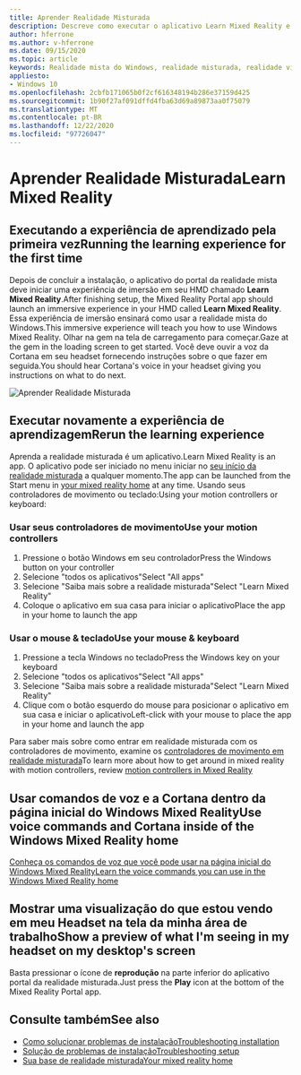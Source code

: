 ```yaml
---
title: Aprender Realidade Misturada
description: Descreve como executar o aplicativo Learn Mixed Reality e como navegar na realidade mista do Windows.
author: hferrone
ms.author: v-hferrone
ms.date: 09/15/2020
ms.topic: article
keywords: Realidade mista do Windows, realidade misturada, realidade virtual, VR, Sr, tutorial, introdução
appliesto:
- Windows 10
ms.openlocfilehash: 2cbfb171065b0f2cf616348194b286e37159d425
ms.sourcegitcommit: 1b90f27af091dffd4fba63d69a89873aa0f75079
ms.translationtype: MT
ms.contentlocale: pt-BR
ms.lasthandoff: 12/22/2020
ms.locfileid: "97726047"
---
```

# <a name="learn-mixed-reality"></a><span data-ttu-id="ed4ff-104">Aprender Realidade Misturada</span><span class="sxs-lookup"><span data-stu-id="ed4ff-104">Learn Mixed Reality</span></span>

## <a name="running-the-learning-experience-for-the-first-time"></a><span data-ttu-id="ed4ff-105">Executando a experiência de aprendizado pela primeira vez</span><span class="sxs-lookup"><span data-stu-id="ed4ff-105">Running the learning experience for the first time</span></span>

<span data-ttu-id="ed4ff-106">Depois de concluir a instalação, o aplicativo do portal da realidade mista deve iniciar uma experiência de imersão em seu HMD chamado **Learn Mixed Reality**.</span><span class="sxs-lookup"><span data-stu-id="ed4ff-106">After finishing setup, the Mixed Reality Portal app should launch an immersive experience in your HMD called **Learn Mixed Reality**.</span></span> <span data-ttu-id="ed4ff-107">Essa experiência de imersão ensinará como usar a realidade mista do Windows.</span><span class="sxs-lookup"><span data-stu-id="ed4ff-107">This immersive experience will teach you how to use Windows Mixed Reality.</span></span> <span data-ttu-id="ed4ff-108">Olhar na gem na tela de carregamento para começar.</span><span class="sxs-lookup"><span data-stu-id="ed4ff-108">Gaze at the gem in the loading screen to get started.</span></span> <span data-ttu-id="ed4ff-109">Você deve ouvir a voz da Cortana em seu headset fornecendo instruções sobre o que fazer em seguida.</span><span class="sxs-lookup"><span data-stu-id="ed4ff-109">You should hear Cortana's voice in your headset giving you instructions on what to do next.</span></span>

![Aprender Realidade Misturada](images/file-learnmixedrealitystart.png)

## <a name="rerun-the-learning-experience"></a><span data-ttu-id="ed4ff-111">Executar novamente a experiência de aprendizagem</span><span class="sxs-lookup"><span data-stu-id="ed4ff-111">Rerun the learning experience</span></span>

<span data-ttu-id="ed4ff-112">Aprenda a realidade misturada é um aplicativo.</span><span class="sxs-lookup"><span data-stu-id="ed4ff-112">Learn Mixed Reality is an app.</span></span> <span data-ttu-id="ed4ff-113">O aplicativo pode ser iniciado no menu iniciar no [seu início da realidade misturada](your-mixed-reality-home.md) a qualquer momento.</span><span class="sxs-lookup"><span data-stu-id="ed4ff-113">The app can be launched from the Start menu in [your mixed reality home](your-mixed-reality-home.md) at any time.</span></span> <span data-ttu-id="ed4ff-114">Usando seus controladores de movimento ou teclado:</span><span class="sxs-lookup"><span data-stu-id="ed4ff-114">Using your motion controllers or keyboard:</span></span>

### <a name="use-your-motion-controllers"></a><span data-ttu-id="ed4ff-115">Usar seus controladores de movimento</span><span class="sxs-lookup"><span data-stu-id="ed4ff-115">Use your motion controllers</span></span>

1. <span data-ttu-id="ed4ff-116">Pressione o botão Windows em seu controlador</span><span class="sxs-lookup"><span data-stu-id="ed4ff-116">Press the Windows button on your controller</span></span>
2. <span data-ttu-id="ed4ff-117">Selecione "todos os aplicativos"</span><span class="sxs-lookup"><span data-stu-id="ed4ff-117">Select "All apps"</span></span>
3. <span data-ttu-id="ed4ff-118">Selecione "Saiba mais sobre a realidade misturada"</span><span class="sxs-lookup"><span data-stu-id="ed4ff-118">Select "Learn Mixed Reality"</span></span>
4. <span data-ttu-id="ed4ff-119">Coloque o aplicativo em sua casa para iniciar o aplicativo</span><span class="sxs-lookup"><span data-stu-id="ed4ff-119">Place the app in your home to launch the app</span></span>

### <a name="use-your-mouse--keyboard"></a><span data-ttu-id="ed4ff-120">Usar o mouse & teclado</span><span class="sxs-lookup"><span data-stu-id="ed4ff-120">Use your mouse & keyboard</span></span>

1. <span data-ttu-id="ed4ff-121">Pressione a tecla Windows no teclado</span><span class="sxs-lookup"><span data-stu-id="ed4ff-121">Press the Windows key on your keyboard</span></span>
2. <span data-ttu-id="ed4ff-122">Selecione "todos os aplicativos"</span><span class="sxs-lookup"><span data-stu-id="ed4ff-122">Select "All apps"</span></span>
3. <span data-ttu-id="ed4ff-123">Selecione "Saiba mais sobre a realidade misturada"</span><span class="sxs-lookup"><span data-stu-id="ed4ff-123">Select "Learn Mixed Reality"</span></span>
4. <span data-ttu-id="ed4ff-124">Clique com o botão esquerdo do mouse para posicionar o aplicativo em sua casa e iniciar o aplicativo</span><span class="sxs-lookup"><span data-stu-id="ed4ff-124">Left-click with your mouse to place the app in your home and launch the app</span></span>

<span data-ttu-id="ed4ff-125">Para saber mais sobre como entrar em realidade misturada com os controladores de movimento, examine os [controladores de movimento em realidade misturada](controllers-in-wmr.md)</span><span class="sxs-lookup"><span data-stu-id="ed4ff-125">To learn more about how to get around in mixed reality with motion controllers, review [motion controllers in Mixed Reality](controllers-in-wmr.md)</span></span>

## <a name="use-voice-commands-and-cortana-inside-of-the-windows-mixed-reality-home"></a><span data-ttu-id="ed4ff-126">Usar comandos de voz e a Cortana dentro da página inicial do Windows Mixed Reality</span><span class="sxs-lookup"><span data-stu-id="ed4ff-126">Use voice commands and Cortana inside of the Windows Mixed Reality home</span></span>

[<span data-ttu-id="ed4ff-127">Conheça os comandos de voz que você pode usar na página inicial do Windows Mixed Reality</span><span class="sxs-lookup"><span data-stu-id="ed4ff-127">Learn the voice commands you can use in the Windows Mixed Reality home</span></span>](https://support.microsoft.com/help/4041322/windows-10-speech-in-windows-mixed-reality)

## <a name="show-a-preview-of-what-im-seeing-in-my-headset-on-my-desktops-screen"></a><span data-ttu-id="ed4ff-128">Mostrar uma visualização do que estou vendo em meu Headset na tela da minha área de trabalho</span><span class="sxs-lookup"><span data-stu-id="ed4ff-128">Show a preview of what I'm seeing in my headset on my desktop's screen</span></span>

<span data-ttu-id="ed4ff-129">Basta pressionar o ícone de **reprodução** na parte inferior do aplicativo portal da realidade misturada.</span><span class="sxs-lookup"><span data-stu-id="ed4ff-129">Just press the **Play** icon at the bottom of the Mixed Reality Portal app.</span></span>

## <a name="see-also"></a><span data-ttu-id="ed4ff-130">Consulte também</span><span class="sxs-lookup"><span data-stu-id="ed4ff-130">See also</span></span>

* [<span data-ttu-id="ed4ff-131">Como solucionar problemas de instalação</span><span class="sxs-lookup"><span data-stu-id="ed4ff-131">Troubleshooting installation</span></span>](installation_errors.md)
* [<span data-ttu-id="ed4ff-132">Solução de problemas de instalação</span><span class="sxs-lookup"><span data-stu-id="ed4ff-132">Troubleshooting setup</span></span>](wmr-setup-faq.md)
* [<span data-ttu-id="ed4ff-133">Sua base de realidade misturada</span><span class="sxs-lookup"><span data-stu-id="ed4ff-133">Your mixed reality home</span></span>](your-mixed-reality-home.md)
